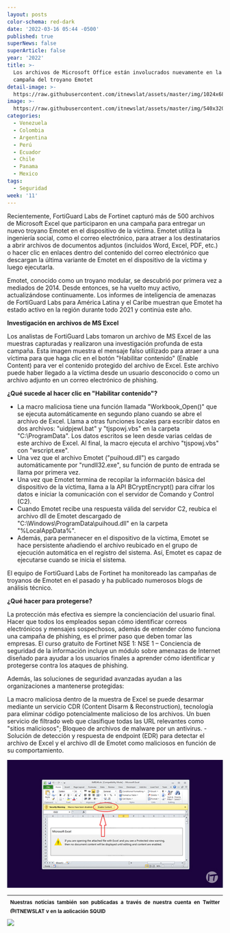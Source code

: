 ```yaml
---
layout: posts
color-schema: red-dark
date: '2022-03-16 05:44 -0500'
published: true
superNews: false
superArticle: false
year: '2022'
title: >-
  Los archivos de Microsoft Office están involucrados nuevamente en la reciente
  campaña del troyano Emotet
detail-image: >-
  https://raw.githubusercontent.com/itnewslat/assets/master/img/1024x680/troyano-word-g.jpg
image: >-
  https://raw.githubusercontent.com/itnewslat/assets/master/img/540x320/troyano-word-p.jpg
categories:
  - Venezuela
  - Colombia
  - Argentina
  - Perú
  - Ecuador
  - Chile
  - Panama
  - Mexico
tags:
  - Seguridad
week: '11'
---
```

Recientemente, FortiGuard Labs de Fortinet capturó más de 500 archivos de Microsoft Excel que participaron en una campaña para entregar un nuevo troyano Emotet en el dispositivo de la víctima. Emotet utiliza la ingeniería social, como el correo electrónico, para atraer a los destinatarios a abrir archivos de documentos adjuntos (incluidos Word, Excel, PDF, etc.) o hacer clic en enlaces dentro del contenido del correo electrónico que descargan la última variante de Emotet en el dispositivo de la víctima y luego ejecutarla.

Emotet, conocido como un troyano modular, se descubrió por primera vez a mediados de 2014. Desde entonces, se ha vuelto muy activo, actualizándose continuamente. Los informes de inteligencia de amenazas de FortiGuard Labs para América Latina y el Caribe muestran que Emotet ha estado activo en la región durante todo 2021 y continúa este año.

**Investigación en archivos de MS Excel**

Los analistas de FortiGuard Labs tomaron un archivo de MS Excel de las muestras capturadas y realizaron una investigación profunda de esta campaña. Esta imagen muestra el mensaje falso utilizado para atraer a una víctima para que haga clic en el botón "Habilitar contenido" (Enable Content) para ver el contenido protegido del archivo de Excel. Este archivo puede haber llegado a la víctima desde un usuario desconocido o como un archivo adjunto en un correo electrónico de phishing.
 

**¿Qué sucede al hacer clic en "Habilitar contenido"?**

- La macro maliciosa tiene una función llamada "Workbook_Open()" que se ejecuta automáticamente en segundo plano cuando se abre el archivo de Excel. Llama a otras funciones locales para escribir datos en dos archivos: "uidpjewl.bat" y "tjspowj.vbs" en la carpeta "C:\ProgramData\". Los datos escritos se leen desde varias celdas de este archivo de Excel. Al final, la macro ejecuta el archivo "tjspowj.vbs" con "wscript.exe". 
- Una vez que el archivo Emotet ("puihoud.dll") es cargado automáticamente por "rundll32.exe", su función de punto de entrada se llama por primera vez. 
- Una vez que Emotet termina de recopilar la información básica del dispositivo de la víctima, llama a la API BCryptEncrypt() para cifrar los datos e iniciar la comunicación con el servidor de Comando y Control (C2).
- Cuando Emotet recibe una respuesta válida del servidor C2, reubica el archivo dll de Emotet descargado de "C:\Windows\ProgramData\puihoud.dll" en la carpeta "%LocalAppData%".  
- Además, para permanecer en el dispositivo de la víctima, Emotet se hace persistente añadiendo el archivo reubicado en el grupo de ejecución automática en el registro del sistema. Así, Emotet es capaz de ejecutarse cuando se inicia el sistema.


El equipo de FortiGuard Labs de Fortinet ha monitoreado las campañas de troyanos de Emotet en el pasado y ha publicado numerosos blogs de análisis técnico. 

**¿Qué hacer para protegerse?**

La protección más efectiva es siempre la concienciación del usuario final. Hacer que todos los empleados sepan cómo identificar correos electrónicos y mensajes sospechosos, además de entender cómo funciona una campaña de phishing, es el primer paso que deben tomar las empresas. El curso gratuito de Fortinet NSE 1: NSE 1 – Conciencia de seguridad de la información incluye un módulo sobre amenazas de Internet diseñado para ayudar a los usuarios finales a aprender cómo identificar y protegerse contra los ataques de phishing.

Además, las soluciones de seguridad avanzadas ayudan a las organizaciones a mantenerse protegidas:

La macro maliciosa dentro de la muestra de Excel se puede desarmar mediante un servicio CDR (Content Disarm & Reconstruction), tecnología para eliminar código potencialmente malicioso de los archivos.
Un buen servicio de filtrado web que clasifique todas las URL relevantes como "sitios maliciosos";
Bloqueo de archivos de malware por un antivirus.
-Solución de detección y respuesta de endpoint (EDR) para detectar el archivo de Excel y el archivo dll de Emotet como maliciosos en función de su comportamiento.


![](https://raw.githubusercontent.com/itnewslat/assets/master/img/540x320/troyano-word-p.jpg)

<table style="height: 42px;" width="569">
<tbody>
<tr>
<td style="text-align: justify;"><sub><strong>Nuestras noticias también son publicadas a través de nuestra cuenta en Twitter <a href="https://twitter.com/itnewslat?lang=es">@ITNEWSLAT</a> y en la aplicación <a href="https://squidapp.co/en/">SQUID</a></strong></sub></td>
</tr>
</tbody>
</table>

<img src="https://tracker.metricool.com/c3po.jpg?hash=56f88a41e39ab42c063cc51676587a04"/>